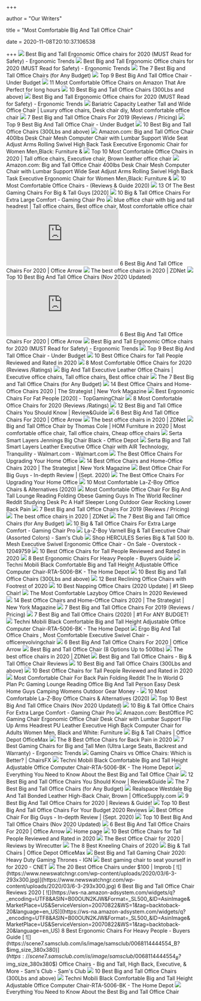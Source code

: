 +++
        
author = "Our Writers"
        
title = "Most Comfortable Big And Tall Office Chair"
        
date = 2020-11-08T20:10:37.106538
        
+++
[ ![](http://ergonomictrends.com/wp-content/uploads/2018/06/Reficcer-High-Back-Chair-review.jpg)](http://ergonomictrends.com/wp-content/uploads/2018/06/Reficcer-High-Back-Chair-review.jpg) Best Big and Tall Ergonomic Office chairs for 2020 (MUST Read for Safety) -  Ergonomic Trends
[ ![](http://ergonomictrends.com/wp-content/uploads/2018/06/best-big-and-tall-office-chairs.jpg)](http://ergonomictrends.com/wp-content/uploads/2018/06/best-big-and-tall-office-chairs.jpg) Best Big and Tall Ergonomic Office chairs for 2020 (MUST Read for Safety) -  Ergonomic Trends
[ ![](https://techguided.com/wp-content/uploads/2018/08/best-big-and-tall-office-chairs.jpg)](https://techguided.com/wp-content/uploads/2018/08/best-big-and-tall-office-chairs.jpg) The 7 Best Big and Tall Office Chairs (for Any Budget)
[ ![](https://officechairjudge.com/wp-content/uploads/2019/06/YAMASORO-Ergonomic-Executive-Office-Chair-Black.jpg?x61104)](https://officechairjudge.com/wp-content/uploads/2019/06/YAMASORO-Ergonomic-Executive-Office-Chair-Black.jpg?x61104) Top 9 Best Big And Tall Office Chair - Under Budget
[ ![](https://officechairjudge.com/wp-content/uploads/2019/01/men-recline-in-office-chair.jpg?x61104)](https://officechairjudge.com/wp-content/uploads/2019/01/men-recline-in-office-chair.jpg?x61104) 11 Most Comfortable Office Chairs on Amazon That Are Perfect for long hours
[ ![](https://ws-na.amazon-adsystem.com/widgets/q?_encoding=UTF8&ASIN=B07PXRNBCD&Format=_SL250_&ID=AsinImage&MarketPlace=US&ServiceVersion=20070822&WS=1&tag=fadingred-20&language=en_US)](https://ws-na.amazon-adsystem.com/widgets/q?_encoding=UTF8&ASIN=B07PXRNBCD&Format=_SL250_&ID=AsinImage&MarketPlace=US&ServiceVersion=20070822&WS=1&tag=fadingred-20&language=en_US) 10 Best Big and Tall Office Chairs (300Lbs and above)
[ ![](http://ergonomictrends.com/wp-content/uploads/2018/06/YAMASORO-Ergonomic-High-Back-Chair-review.jpg)](http://ergonomictrends.com/wp-content/uploads/2018/06/YAMASORO-Ergonomic-High-Back-Chair-review.jpg) Best Big and Tall Ergonomic Office chairs for 2020 (MUST Read for Safety) -  Ergonomic Trends
[ ![](https://i.pinimg.com/originals/ae/da/42/aeda4254a7a94caaa43d2eb2738b1771.jpg)](https://i.pinimg.com/originals/ae/da/42/aeda4254a7a94caaa43d2eb2738b1771.jpg) Bariatric Capacity Leather Tall and Wide Office Chair | Luxury office chairs,  Desk chair diy, Most comfortable office chair
[ ![](https://www.btod.com/blog/wp-content/uploads/2019/03/big-tall-chairs-1-best-bariatric.jpg)](https://www.btod.com/blog/wp-content/uploads/2019/03/big-tall-chairs-1-best-bariatric.jpg) 7 Best Big and Tall Office Chairs For 2019 (Reviews / Pricing)
[ ![](https://officechairjudge.com/wp-content/uploads/2019/06/La-Z-Boy-Delano-Big-Tall-Executive-Bonded-Leather-Office-Chair.jpg?x61104)](https://officechairjudge.com/wp-content/uploads/2019/06/La-Z-Boy-Delano-Big-Tall-Executive-Bonded-Leather-Office-Chair.jpg?x61104) Top 9 Best Big And Tall Office Chair - Under Budget
[ ![](https://m.media-amazon.com/images/I/41JgcuDYplL.jpg)](https://m.media-amazon.com/images/I/41JgcuDYplL.jpg) 10 Best Big and Tall Office Chairs (300Lbs and above)
[ ![](https://m.media-amazon.com/images/I/81K6fQKgwFL._AC_UL400_.jpg)](https://m.media-amazon.com/images/I/81K6fQKgwFL._AC_UL400_.jpg) Amazon.com: Big and Tall Office Chair 400lbs Desk Chair Mesh Computer Chair  with Lumbar Support Wide Seat Adjust Arms Rolling Swivel High Back Task  Executive Ergonomic Chair for Women Men,Black: Furniture &
[ ![](https://i.pinimg.com/originals/bc/06/11/bc06116e682459af843919cfa1b8cdeb.jpg)](https://i.pinimg.com/originals/bc/06/11/bc06116e682459af843919cfa1b8cdeb.jpg) Top 10 Most Comfortable Office Chairs in 2020 | Tall office chairs, Executive  chair, Brown leather office chair
[ ![](https://images-na.ssl-images-amazon.com/images/I/6116gQcN5xL._AC_SX679_.jpg)](https://images-na.ssl-images-amazon.com/images/I/6116gQcN5xL._AC_SX679_.jpg) Amazon.com: Big and Tall Office Chair 400lbs Desk Chair Mesh Computer Chair  with Lumbar Support Wide Seat Adjust Arms Rolling Swivel High Back Task  Executive Ergonomic Chair for Women Men,Black: Furniture &
[ ![](https://www.officechairs.reviews/wp-content/uploads/2016/01/Most-Comfortable-Office-Chair-.jpg)](https://www.officechairs.reviews/wp-content/uploads/2016/01/Most-Comfortable-Office-Chair-.jpg) 10 Most Comfortable Office Chairs - (Reviews & Guide 2020)
[ ![](https://www.toolsofmen.com/wp-content/uploads/2020/04/Aeron-Task-Chair.jpg)](https://www.toolsofmen.com/wp-content/uploads/2020/04/Aeron-Task-Chair.jpg) 13 Of The Best Gaming Chairs For Big & Tall Guys [2020]
[ ![](https://www.gamingchairpro.com/wp-content/uploads/2017/11/lazyboy300.jpg)](https://www.gamingchairpro.com/wp-content/uploads/2017/11/lazyboy300.jpg) 10 Big & Tall Office Chairs For Extra Large Comfort - Gaming Chair Pro
[ ![](https://i.pinimg.com/originals/fa/0e/85/fa0e85bd646e2044337df4ee9d9c4f71.jpg)](https://i.pinimg.com/originals/fa/0e/85/fa0e85bd646e2044337df4ee9d9c4f71.jpg) blue office chair with big and tall headrest | Tall office chairs, Best office  chair, Most comfortable office chair
[ ![](https://officearrow.com/wp-content/plugins/aawp/public/image.php?url=aHR0cHM6Ly9tLm1lZGlhLWFtYXpvbi5jb20vaW1hZ2VzL0kvNDE5b3A2ZnpZS0wuanBn)](https://officearrow.com/wp-content/plugins/aawp/public/image.php?url=aHR0cHM6Ly9tLm1lZGlhLWFtYXpvbi5jb20vaW1hZ2VzL0kvNDE5b3A2ZnpZS0wuanBn) 6 Best Big And Tall Office Chairs For 2020 | Office Arrow
[ ![](https://zdnet4.cbsistatic.com/hub/i/2020/01/17/c0ad1bc6-1ebd-44b4-a35b-3f8aae0e3b21/office-chair-4.jpg)](https://zdnet4.cbsistatic.com/hub/i/2020/01/17/c0ad1bc6-1ebd-44b4-a35b-3f8aae0e3b21/office-chair-4.jpg) The best office chairs in 2020 | ZDNet
[ ![](https://bestchairsreviews.com/wp-content/uploads/2020/01/best_big_tall_office_Chairs-300x225.jpg)](https://bestchairsreviews.com/wp-content/uploads/2020/01/best_big_tall_office_Chairs-300x225.jpg) Top 10 Best Big And Tall Office Chairs (Nov 2020 Updated)
[ ![](https://officearrow.com/wp-content/plugins/aawp/public/image.php?url=aHR0cHM6Ly9tLm1lZGlhLWFtYXpvbi5jb20vaW1hZ2VzL0kvNDE0dDJEbG1jNUwuanBn)](https://officearrow.com/wp-content/plugins/aawp/public/image.php?url=aHR0cHM6Ly9tLm1lZGlhLWFtYXpvbi5jb20vaW1hZ2VzL0kvNDE0dDJEbG1jNUwuanBn) 6 Best Big And Tall Office Chairs For 2020 | Office Arrow
[ ![](http://ergonomictrends.com/wp-content/uploads/2020/05/anda-seat-kaiser-chair-review-amz.jpg)](http://ergonomictrends.com/wp-content/uploads/2020/05/anda-seat-kaiser-chair-review-amz.jpg) Best Big and Tall Ergonomic Office chairs for 2020 (MUST Read for Safety) -  Ergonomic Trends
[ ![](https://officechairjudge.com/wp-content/uploads/2017/09/KILLABEE-Big-and-Tall-400lb-Memory-Foam-Gaming-Chair.jpg?x61104)](https://officechairjudge.com/wp-content/uploads/2017/09/KILLABEE-Big-and-Tall-400lb-Memory-Foam-Gaming-Chair.jpg?x61104) Top 9 Best Big And Tall Office Chair - Under Budget
[ ![](https://www.theworkbuzz.com/wp-content/uploads/2020/02/best-office-chairs-for-tall-people.jpg)](https://www.theworkbuzz.com/wp-content/uploads/2020/02/best-office-chairs-for-tall-people.jpg) 10 Best Office Chairs for Tall People Reviewed and Rated in 2020
[ ![](https://www.btod.com/blog/wp-content/uploads/2019/04/most-comfortable-office-chairs-1-most-comfortable.jpg)](https://www.btod.com/blog/wp-content/uploads/2019/04/most-comfortable-office-chairs-1-most-comfortable.jpg) 8 Most Comfortable Office Chairs for 2020 (Reviews /Ratings)
[ ![](https://i.pinimg.com/originals/77/11/fe/7711fe60aec40653314345d3a1c8bbb9.jpg)](https://i.pinimg.com/originals/77/11/fe/7711fe60aec40653314345d3a1c8bbb9.jpg) Big And Tall Executive Leather Office Chairs | Executive office chairs, Tall  office chairs, Best office chair
[ ![](https://techguided.com/wp-content/uploads/2018/08/Serta-Executive.jpg)](https://techguided.com/wp-content/uploads/2018/08/Serta-Executive.jpg) The 7 Best Big and Tall Office Chairs (for Any Budget)
[ ![](https://pyxis.nymag.com/v1/imgs/742/d01/1fcb82626ad99af52e83ff3361fff50c73-sadie-big-and-tall-office-computer-chair.2x.rsquare.w600.jpg)](https://pyxis.nymag.com/v1/imgs/742/d01/1fcb82626ad99af52e83ff3361fff50c73-sadie-big-and-tall-office-computer-chair.2x.rsquare.w600.jpg) 14 Best Office Chairs and Home-Office Chairs 2020 | The Strategist | New  York Magazine
[ ![](https://topgamingchair.com/wp-content/uploads/2019/02/x_seating_office-desk-chairs_leap-plus-chair_reference.png)](https://topgamingchair.com/wp-content/uploads/2019/02/x_seating_office-desk-chairs_leap-plus-chair_reference.png) Best Ergonomic Chairs For Fat People [2020] - TopGamingChair
[ ![](https://www.btod.com/blog/wp-content/uploads/2019/04/most-comfortable-office-chairs-2020-blog-header.jpg)](https://www.btod.com/blog/wp-content/uploads/2019/04/most-comfortable-office-chairs-2020-blog-header.jpg) 8 Most Comfortable Office Chairs for 2020 (Reviews /Ratings)
[ ![](https://bestratedofficechair.com/wp-content/uploads/2019/06/BestMassage-Ergonomic-PU-High-Back-Big-And-Tall-Office-Chair-500lbs.jpg)](https://bestratedofficechair.com/wp-content/uploads/2019/06/BestMassage-Ergonomic-PU-High-Back-Big-And-Tall-Office-Chair-500lbs.jpg) 12 Best Big and Tall Office Chairs You Should Know | Review&Guide
[ ![](https://cdn.shortpixel.ai/spai/w_948+q_lossy+ret_img+to_webp/https://officearrow.com/wp-content/uploads/2020/01/Serta-Executive-Chair.jpg)](https://cdn.shortpixel.ai/spai/w_948+q_lossy+ret_img+to_webp/https://officearrow.com/wp-content/uploads/2020/01/Serta-Executive-Chair.jpg) 6 Best Big And Tall Office Chairs For 2020 | Office Arrow
[ ![](https://zdnet1.cbsistatic.com/hub/i/r/2020/01/17/8231e246-714d-44bf-8b5e-bebdd66c1d83/resize/1200xauto/75391abd8006a9010e69cc01a7ec043d/office-chair-6.jpg)](https://zdnet1.cbsistatic.com/hub/i/r/2020/01/17/8231e246-714d-44bf-8b5e-bebdd66c1d83/resize/1200xauto/75391abd8006a9010e69cc01a7ec043d/office-chair-6.jpg) The best office chairs in 2020 | ZDNet
[ ![](https://i.pinimg.com/originals/04/e6/2c/04e62c688e462fe8c6a50b7751b45943.png)](https://i.pinimg.com/originals/04/e6/2c/04e62c688e462fe8c6a50b7751b45943.png) Big and Tall Office Chair by Thomas Cole | HOM Furniture in 2020 | Most  comfortable office chair, Tall office chairs, Cheap office chairs
[ ![](https://media.officedepot.com/image/upload/b_rgb:FFFFFF,c_pad,dpr_1.0,f_auto,h_666,q_auto,w_500/c_pad,h_666,w_500/v1/products/304574/304574_o01_serta_smart_layers_jennings_bonded_leather_high_back_big_and_tall_chair_102219?pgw=1)](https://media.officedepot.com/image/upload/b_rgb:FFFFFF,c_pad,dpr_1.0,f_auto,h_666,q_auto,w_500/c_pad,h_666,w_500/v1/products/304574/304574_o01_serta_smart_layers_jennings_bonded_leather_high_back_big_and_tall_chair_102219?pgw=1) Serta Smart Layers Jennings Big Chair Black - Office Depot
[ ![](https://i5.walmartimages.com/asr/83949270-27bf-472a-86c9-9c01bda6b610_1.d23773072fa6f9be219955a47926d1c8.jpeg)](https://i5.walmartimages.com/asr/83949270-27bf-472a-86c9-9c01bda6b610_1.d23773072fa6f9be219955a47926d1c8.jpeg) Serta Big and Tall Smart Layers Leather Executive Office Chair with AIR  Technology, Tranquility - Walmart.com - Walmart.com
[ ![](https://specials-images.forbesimg.com/imageserve/5f203f62953761c471e7740d/960x0.jpg?fit=scale)](https://specials-images.forbesimg.com/imageserve/5f203f62953761c471e7740d/960x0.jpg?fit=scale) The Best Office Chairs For Upgrading Your Home Office
[ ![](https://pyxis.nymag.com/v1/imgs/fdc/3a6/86a7075e3525ef1c07994401e3cd530a78-amazon-basics-exec-chair.rsquare.w600.jpg)](https://pyxis.nymag.com/v1/imgs/fdc/3a6/86a7075e3525ef1c07994401e3cd530a78-amazon-basics-exec-chair.rsquare.w600.jpg) 14 Best Office Chairs and Home-Office Chairs 2020 | The Strategist | New  York Magazine
[ ![](https://pickadvisor.org/wp-content/uploads/2019/12/REFICCER-600x600.jpg)](https://pickadvisor.org/wp-content/uploads/2019/12/REFICCER-600x600.jpg) Best Office Chair For Big Guys - In-depth Review | (Sept. 2020)
[ ![](https://specials-images.forbesimg.com/imageserve/5eea485bdb3b680006a1e736/960x0.jpg?cropX1=0&cropX2=800&cropY1=233&cropY2=766)](https://specials-images.forbesimg.com/imageserve/5eea485bdb3b680006a1e736/960x0.jpg?cropX1=0&cropX2=800&cropY1=233&cropY2=766) The Best Office Chairs For Upgrading Your Home Office
[ ![](https://officechairpicks.com/wp-content/uploads/2019/01/Best-La-Z-Boy-Office-Chairs-e1596041632889.jpg)](https://officechairpicks.com/wp-content/uploads/2019/01/Best-La-Z-Boy-Office-Chairs-e1596041632889.jpg) 10 Most Comfortable La-Z-Boy Office Chairs & Alternatives (2020)
[ ![](https://www.expocafeperu.com/w/2020/04/most-comfortable-office-chair-for-big-and-tall-lounge-reading-folding-obese-gaming-guys-in-the-world-recliner-reddit-studying-desk-pc-a-half-sleeper-long.jpg)](https://www.expocafeperu.com/w/2020/04/most-comfortable-office-chair-for-big-and-tall-lounge-reading-folding-obese-gaming-guys-in-the-world-recliner-reddit-studying-desk-pc-a-half-sleeper-long.jpg) Most Comfortable Office Chair For Big And Tall Lounge Reading Folding Obese  Gaming Guys In The World Recliner Reddit Studying Desk Pc A Half Sleeper  Long Outdoor Gear Rocking Lower Back Pain
[ ![](https://www.btod.com/blog/wp-content/uploads/2019/03/best-big-tall-office-chairs-2020-blog-header.jpg)](https://www.btod.com/blog/wp-content/uploads/2019/03/best-big-tall-office-chairs-2020-blog-header.jpg) 7 Best Big and Tall Office Chairs For 2019 (Reviews / Pricing)
[ ![](https://zdnet3.cbsistatic.com/hub/i/r/2020/01/17/531d930a-0a8b-46eb-a487-a58afd0860ca/resize/1200xauto/7b443568c82118a804d9b9af5fc31127/office-chair-1.jpg)](https://zdnet3.cbsistatic.com/hub/i/r/2020/01/17/531d930a-0a8b-46eb-a487-a58afd0860ca/resize/1200xauto/7b443568c82118a804d9b9af5fc31127/office-chair-1.jpg) The best office chairs in 2020 | ZDNet
[ ![](https://techguided.com/wp-content/uploads/2018/08/Space-Seating-AirGrid.jpg)](https://techguided.com/wp-content/uploads/2018/08/Space-Seating-AirGrid.jpg) The 7 Best Big and Tall Office Chairs (for Any Budget)
[ ![](https://www.gamingchairpro.com/wp-content/uploads/2018/01/bigntallpic-1-compressor-1.jpg)](https://www.gamingchairpro.com/wp-content/uploads/2018/01/bigntallpic-1-compressor-1.jpg) 10 Big & Tall Office Chairs For Extra Large Comfort - Gaming Chair Pro
[ ![](https://scene7.samsclub.com/is/image/samsclub/0065629250910_B?wid=280&hei=280)](https://scene7.samsclub.com/is/image/samsclub/0065629250910_B?wid=280&hei=280) La-Z-Boy Varnell Big & Tall Executive Chair (Assorted Colors) - Sam's Club
[ ![](https://ak1.ostkcdn.com/images/products/is/images/direct/7e764c9fefdc8b6c4568e1e349baf3e90274ad8f/Big-%26-Tall-500-lb.-Rated-Black-Mesh-Fabric-Ergonomic-Chair-w--Adjustable-Lumbar.jpg?impolicy=medium)](https://ak1.ostkcdn.com/images/products/is/images/direct/7e764c9fefdc8b6c4568e1e349baf3e90274ad8f/Big-%26-Tall-500-lb.-Rated-Black-Mesh-Fabric-Ergonomic-Chair-w--Adjustable-Lumbar.jpg?impolicy=medium) Shop HERCULES Series Big & Tall 500 lb. Mesh Executive Swivel Ergonomic Office  Chair - On Sale - Overstock - 12049759
[ ![](https://www.theworkbuzz.com/wp-content/uploads/2020/02/la-z-boy-delano-tall-executive-office-chairs.jpg)](https://www.theworkbuzz.com/wp-content/uploads/2020/02/la-z-boy-delano-tall-executive-office-chairs.jpg) 10 Best Office Chairs for Tall People Reviewed and Rated in 2020
[ ![](https://ws-na.amazon-adsystem.com/widgets/q?_encoding=UTF8&ASIN=B0116W5BG8&Format=_SL500_&ID=AsinImage&MarketPlace=US&ServiceVersion=20070822&WS=1&tag=backtoback-20&language=en_US)](https://ws-na.amazon-adsystem.com/widgets/q?_encoding=UTF8&ASIN=B0116W5BG8&Format=_SL500_&ID=AsinImage&MarketPlace=US&ServiceVersion=20070822&WS=1&tag=backtoback-20&language=en_US) 8 Best Ergonomic Chairs For Heavy People - Buyers Guide
[ ![](https://images.homedepot-static.com/productImages/5fa541cd-bed7-4582-8630-4b5e689b3d32/svn/black-techni-mobili-office-chairs-rta-5006-bk-64_1000.jpg)](https://images.homedepot-static.com/productImages/5fa541cd-bed7-4582-8630-4b5e689b3d32/svn/black-techni-mobili-office-chairs-rta-5006-bk-64_1000.jpg) Techni Mobili Black Comfortable Big and Tall Height Adjustable Office  Computer Chair-RTA-5006-BK - The Home Depot
[ ![](https://ws-na.amazon-adsystem.com/widgets/q?_encoding=UTF8&ASIN=B07P8DMF9V&Format=_SL250_&ID=AsinImage&MarketPlace=US&ServiceVersion=20070822&WS=1&tag=fadingred-20&language=en_US)](https://ws-na.amazon-adsystem.com/widgets/q?_encoding=UTF8&ASIN=B07P8DMF9V&Format=_SL250_&ID=AsinImage&MarketPlace=US&ServiceVersion=20070822&WS=1&tag=fadingred-20&language=en_US) 10 Best Big and Tall Office Chairs (300Lbs and above)
[ ![](https://aguidepro.com/wp-content/uploads/2019/05/Merax-Portland-Technical-Leather-Big-Tall-Executive-Recliner-640x640.jpg)](https://aguidepro.com/wp-content/uploads/2019/05/Merax-Portland-Technical-Leather-Big-Tall-Executive-Recliner-640x640.jpg) 12 Best Reclining Office Chairs with Footrest of 2020
[ ![](https://www.geekyoffices.com/wp-content/uploads/2020/01/HomCom-is-a-chair.jpg)](https://www.geekyoffices.com/wp-content/uploads/2020/01/HomCom-is-a-chair.jpg) 10 Best Napping Office Chairs (2020 Update) | #1 Sleep Chair!
[ ![](https://perfectlyreviewed.com/wp-content/uploads/2020/06/La-Z-Boy-Edmonton-Big-and-Tall-Executive-Office-Chair-604x1024.jpg)](https://perfectlyreviewed.com/wp-content/uploads/2020/06/La-Z-Boy-Edmonton-Big-and-Tall-Executive-Office-Chair-604x1024.jpg) The Most Comfortable Lazyboy Office Chairs In 2020 Reviewed
[ ![](https://pyxis.nymag.com/v1/imgs/154/4b0/5c27022840e2dbf6dfd9249b0e5470c626-essentials-high-back-executive-chair.2x.rsquare.w600.jpg)](https://pyxis.nymag.com/v1/imgs/154/4b0/5c27022840e2dbf6dfd9249b0e5470c626-essentials-high-back-executive-chair.2x.rsquare.w600.jpg) 14 Best Office Chairs and Home-Office Chairs 2020 | The Strategist | New  York Magazine
[ ![](https://www.btod.com/blog/wp-content/uploads/2019/03/big-tall-chairs-7-best-fabric.jpg)](https://www.btod.com/blog/wp-content/uploads/2019/03/big-tall-chairs-7-best-fabric.jpg) 7 Best Big and Tall Office Chairs For 2019 (Reviews / Pricing)
[ ![](https://www.wellnessgrit.com/wp-content/uploads/2019/05/Serta-664x1024.jpg)](https://www.wellnessgrit.com/wp-content/uploads/2019/05/Serta-664x1024.jpg) 7 Best Big and Tall Office Chairs (2020) | #1 For ANY BUDGET!
[ ![](https://images.homedepot-static.com/productImages/c43c4c56-9406-462b-b234-d4c6ace6572f/svn/black-techni-mobili-ergonomic-chairs-rta-5006-bk-1f_600.jpg)](https://images.homedepot-static.com/productImages/c43c4c56-9406-462b-b234-d4c6ace6572f/svn/black-techni-mobili-ergonomic-chairs-rta-5006-bk-1f_600.jpg) Techni Mobili Black Comfortable Big and Tall Height Adjustable Office  Computer Chair-RTA-5006-BK - The Home Depot
[ ![](http://img.everychina.com/nimg/28/ff/73bff6d8c13e953e37c19e552acb-250x250-1/ergo_big_and_tall_office_chairs_most_comfortable_executive_swivel_chair.jpg)](http://img.everychina.com/nimg/28/ff/73bff6d8c13e953e37c19e552acb-250x250-1/ergo_big_and_tall_office_chairs_most_comfortable_executive_swivel_chair.jpg) Ergo Big And Tall Office Chairs , Most Comfortable Executive Swivel Chair -  officerevolvingchair
[ ![](https://cdn.shortpixel.ai/spai/w_948+q_lossy+ret_img+to_webp/https://officearrow.com/wp-content/uploads/2020/01/Herman-Miller-Aeron.jpg)](https://cdn.shortpixel.ai/spai/w_948+q_lossy+ret_img+to_webp/https://officearrow.com/wp-content/uploads/2020/01/Herman-Miller-Aeron.jpg) 6 Best Big And Tall Office Chairs For 2020 | Office Arrow
[ ![](https://ws-na.amazon-adsystem.com/widgets/q?_encoding=UTF8&ASIN=B07VFZG8KB&Format=_SL250_&ID=AsinImage&MarketPlace=US&ServiceVersion=20070822&WS=1&tag=mec-big-and-tall-20&language=en_US)](https://ws-na.amazon-adsystem.com/widgets/q?_encoding=UTF8&ASIN=B07VFZG8KB&Format=_SL250_&ID=AsinImage&MarketPlace=US&ServiceVersion=20070822&WS=1&tag=mec-big-and-tall-20&language=en_US) Best Big and Tall Office Chair (8 Options Up to 500lbs)
[ ![](https://zdnet3.cbsistatic.com/hub/i/2020/01/17/97604558-3c0e-41f2-b7eb-8ee71528cc97/office-chair-7.jpg)](https://zdnet3.cbsistatic.com/hub/i/2020/01/17/97604558-3c0e-41f2-b7eb-8ee71528cc97/office-chair-7.jpg) The best office chairs in 2020 | ZDNet
[ ![](https://i1.wp.com/www.ebestofficechair.com/wp-content/uploads/2016/03/HERCULES-Series-big-and-tall-office-chairs-192x300.jpg?resize=192%2C300)](https://i1.wp.com/www.ebestofficechair.com/wp-content/uploads/2016/03/HERCULES-Series-big-and-tall-office-chairs-192x300.jpg?resize=192%2C300) Best Big and Tall Office Chairs - Big & Tall Office Chair Reviews
[ ![](https://ws-na.amazon-adsystem.com/widgets/q?_encoding=UTF8&ASIN=B0797HZ8W1&Format=_SL250_&ID=AsinImage&MarketPlace=US&ServiceVersion=20070822&WS=1&tag=fadingred-20&language=en_US)](https://ws-na.amazon-adsystem.com/widgets/q?_encoding=UTF8&ASIN=B0797HZ8W1&Format=_SL250_&ID=AsinImage&MarketPlace=US&ServiceVersion=20070822&WS=1&tag=fadingred-20&language=en_US) 10 Best Big and Tall Office Chairs (300Lbs and above)
[ ![](https://www.theworkbuzz.com/wp-content/uploads/2020/02/hon-wave-tall-mesh-office-chairs.jpg)](https://www.theworkbuzz.com/wp-content/uploads/2020/02/hon-wave-tall-mesh-office-chairs.jpg) 10 Best Office Chairs for Tall People Reviewed and Rated in 2020
[ ![](https://www.expocafeperu.com/w/2020/04/most-comfortable-chair-for-back-pain-folding-reddit-the-in-world-g-plan-pc-gaming-lounge-reading-office-big-and-tall-person-easy-desk-home-guys-camping-womens.png)](https://www.expocafeperu.com/w/2020/04/most-comfortable-chair-for-back-pain-folding-reddit-the-in-world-g-plan-pc-gaming-lounge-reading-office-big-and-tall-person-easy-desk-home-guys-camping-womens.png) Most Comfortable Chair For Back Pain Folding Reddit The In World G Plan Pc  Gaming Lounge Reading Office Big And Tall Person Easy Desk Home Guys  Camping Womens Outdoor Gear Money -
[ ![](https://images-na.ssl-images-amazon.com/images/I/81S2mvIMDjL._AC_SL1500_.jpg)](https://images-na.ssl-images-amazon.com/images/I/81S2mvIMDjL._AC_SL1500_.jpg) 10 Most Comfortable La-Z-Boy Office Chairs & Alternatives (2020)
[ ![](https://bestchairsreviews.com/wp-content/uploads/2020/01/AMAZONBASICS_Big_Tall_Office_Chair.jpg)](https://bestchairsreviews.com/wp-content/uploads/2020/01/AMAZONBASICS_Big_Tall_Office_Chair.jpg) Top 10 Best Big And Tall Office Chairs (Nov 2020 Updated)
[ ![](https://www.gamingchairpro.com/wp-content/uploads/2017/11/boss300.jpg)](https://www.gamingchairpro.com/wp-content/uploads/2017/11/boss300.jpg) 10 Big & Tall Office Chairs For Extra Large Comfort - Gaming Chair Pro
[ ![](https://images-na.ssl-images-amazon.com/images/I/51V5budxXHL._AC_SX522_.jpg)](https://images-na.ssl-images-amazon.com/images/I/51V5budxXHL._AC_SX522_.jpg) Amazon.com: BestOffice PC Gaming Chair Ergonomic Office Chair Desk Chair  with Lumbar Support Flip Up Arms Headrest PU Leather Executive High Back  Computer Chair for Adults Women Men, Black and White: Furniture
[ ![](https://media.officedepot.com/images/t_search,f_auto/products/836787/Serta-Smart-Layers-Hensley-Big-And)](https://media.officedepot.com/images/t_search,f_auto/products/836787/Serta-Smart-Layers-Hensley-Big-And) Big & Tall Chairs | Office Depot OfficeMax
[ ![](https://www.thebalancesmb.com/thmb/Zw1WN-ImczlJObHT2WFj_h8QbVw=/640x480/smart/filters:no_upscale()/717tpSVhAvL._SL1001_-5b5f3e8a46e0fb0050e83f91.jpg)](https://www.thebalancesmb.com/thmb/Zw1WN-ImczlJObHT2WFj_h8QbVw=/640x480/smart/filters:no_upscale()/717tpSVhAvL._SL1001_-5b5f3e8a46e0fb0050e83f91.jpg) The 8 Best Office Chairs for Back Pain in 2020
[ ![](http://ergonomictrends.com/wp-content/uploads/2019/02/best-gaming-chairs-big-tall-men.jpg)](http://ergonomictrends.com/wp-content/uploads/2019/02/best-gaming-chairs-big-tall-men.jpg) 7 Best Gaming Chairs for Big and Tall Men (Ultra Large Seats, Backrest and  Warranty) - Ergonomic Trends
[ ![](https://chairsfx.com/wp-content/uploads/2020/07/gaming-vs-office-compare.jpg)](https://chairsfx.com/wp-content/uploads/2020/07/gaming-vs-office-compare.jpg) Gaming Chairs vs Office Chairs: Which is Better? | ChairsFX
[ ![](https://images.homedepot-static.com/productImages/5ff1404c-7d2a-4c91-8693-8edb21e38722/svn/black-techni-mobili-ergonomic-chairs-rta-5006-bk-e1_600.jpg)](https://images.homedepot-static.com/productImages/5ff1404c-7d2a-4c91-8693-8edb21e38722/svn/black-techni-mobili-ergonomic-chairs-rta-5006-bk-e1_600.jpg) Techni Mobili Black Comfortable Big and Tall Height Adjustable Office  Computer Chair-RTA-5006-BK - The Home Depot
[ ![](https://images-na.ssl-images-amazon.com/images/I/61MDo%2BsRhqL._AC_SX522_.jpg)](https://images-na.ssl-images-amazon.com/images/I/61MDo%2BsRhqL._AC_SX522_.jpg) Everything You Need to Know About the Best Big and Tall Office Chair
[ ![](https://bestratedofficechair.com/wp-content/uploads/2019/06/Best-Selling-AmazonBasics-Office-Desk-Chairs-with-High-Back-1.jpg)](https://bestratedofficechair.com/wp-content/uploads/2019/06/Best-Selling-AmazonBasics-Office-Desk-Chairs-with-High-Back-1.jpg) 12 Best Big and Tall Office Chairs You Should Know | Review&Guide
[ ![](https://techguided.com/wp-content/uploads/2018/08/Steelcase-Leap-Plus.jpg)](https://techguided.com/wp-content/uploads/2018/08/Steelcase-Leap-Plus.jpg) The 7 Best Big and Tall Office Chairs (for Any Budget)
[ ![](https://de2wfhoo6xqi5.cloudfront.net/size/600/114/712/e78ee31f1d6247b7ad6ddf20f875c0a6f2.jpg)](https://de2wfhoo6xqi5.cloudfront.net/size/600/114/712/e78ee31f1d6247b7ad6ddf20f875c0a6f2.jpg) Realspace Westdale Big And Tall Bonded Leather High-Back Chair, Brown |  OfficeSupply.com
[ ![](https://www.leaphomeward.com/wp-content/uploads/2019/11/LA-Z-Boy-Delano.jpg)](https://www.leaphomeward.com/wp-content/uploads/2019/11/LA-Z-Boy-Delano.jpg) 9 Best Big And Tall Office Chairs for 2020 | Reviews & Guide!
[ ![](https://images-na.ssl-images-amazon.com/images/I/917dURrmIyL._SL500_.jpg)](https://images-na.ssl-images-amazon.com/images/I/917dURrmIyL._SL500_.jpg) Top 10 Best Big And Tall Office Chairs For Your Budget 2020 Reviews
[ ![](https://i.ytimg.com/vi/0hqdgIwSDSs/maxresdefault.jpg)](https://i.ytimg.com/vi/0hqdgIwSDSs/maxresdefault.jpg) Best Office Chair For Big Guys - In-depth Review | (Sept. 2020)
[ ![](https://bestchairsreviews.com/wp-content/uploads/2020/01/LaZBoy_Delano_Executive_Chair.jpg)](https://bestchairsreviews.com/wp-content/uploads/2020/01/LaZBoy_Delano_Executive_Chair.jpg) Top 10 Best Big And Tall Office Chairs (Nov 2020 Updated)
[ ![](https://officearrow.com/wp-content/uploads/2020/05/best-big-and-tall-office-chairs.jpg)](https://officearrow.com/wp-content/uploads/2020/05/best-big-and-tall-office-chairs.jpg) 6 Best Big And Tall Office Chairs For 2020 | Office Arrow
[ ![](https://www.trueinnovations.com/media/wysiwyg/featured.jpg)](https://www.trueinnovations.com/media/wysiwyg/featured.jpg) Home page
[ ![](https://www.theworkbuzz.com/wp-content/uploads/2020/02/berlman-ergonomic-high-back-mesh-office-chairs.jpg)](https://www.theworkbuzz.com/wp-content/uploads/2020/02/berlman-ergonomic-high-back-mesh-office-chairs.jpg) 10 Best Office Chairs for Tall People Reviewed and Rated in 2020
[ ![](https://d1b5h9psu9yexj.cloudfront.net/5706/Steelcase-Gesture_20190620-161843_full.jpg)](https://d1b5h9psu9yexj.cloudfront.net/5706/Steelcase-Gesture_20190620-161843_full.jpg) The Best Office Chair for 2020 | Reviews by Wirecutter
[ ![](https://www.thebalancesmb.com/thmb/Gogott9Cn5dsgAGFcnuYq47g-DU=/1050x591/smart/filters:no_upscale()/61S2q6Ls8ML._AC_SL1200_-c1224d5ac15048c8b9b89c060cd1ddba.jpg)](https://www.thebalancesmb.com/thmb/Gogott9Cn5dsgAGFcnuYq47g-DU=/1050x591/smart/filters:no_upscale()/61S2q6Ls8ML._AC_SL1200_-c1224d5ac15048c8b9b89c060cd1ddba.jpg) The 8 Best Kneeling Chairs of 2020
[ ![](https://media.officedepot.com/images/t_search,f_auto/products/330812/Serta-iComfort-i5000-Big-And-Tall)](https://media.officedepot.com/images/t_search,f_auto/products/330812/Serta-iComfort-i5000-Big-And-Tall) Big & Tall Chairs | Office Depot OfficeMax
[ ![](https://assets1.ignimgs.com/2018/07/17/chairs-1280-1531848348506.jpg)](https://assets1.ignimgs.com/2018/07/17/chairs-1280-1531848348506.jpg) Best Big and Tall Gaming Chair 2020: Heavy Duty Gaming Thrones - IGN
[ ![](https://cnet3.cbsistatic.com/img/zw03u2MUlJQoFIiYtZTKPSkZRKk=/940x0/2019/07/19/4b85daa4-6319-4cd0-91ad-b32e59e05879/49-gaming-chairs.jpg)](https://cnet3.cbsistatic.com/img/zw03u2MUlJQoFIiYtZTKPSkZRKk=/940x0/2019/07/19/4b85daa4-6319-4cd0-91ad-b32e59e05879/49-gaming-chairs.jpg) Best gaming chair to seat yourself in for 2020 - CNET
[ ![](https://cdn.improb.com/wp-content/uploads/2019/07/Homall-High-Back-Gaming-Office-Chair.jpg)](https://cdn.improb.com/wp-content/uploads/2019/07/Homall-High-Back-Gaming-Office-Chair.jpg) The 20 Best Office Chairs under $100 | Improb
[ ![](https://www.newswatchngr.com/wp-content/uploads/2020/03/6-3-293x300.jpg)](https://www.newswatchngr.com/wp-content/uploads/2020/03/6-3-293x300.jpg) 6 Best Big and Tall Office Chair Reviews 2020
[ ![](https://ws-na.amazon-adsystem.com/widgets/q?_encoding=UTF8&ASIN=B00OUN2KJW&Format=_SL500_&ID=AsinImage&MarketPlace=US&ServiceVersion=20070822&WS=1&tag=backtoback-20&language=en_US)](https://ws-na.amazon-adsystem.com/widgets/q?_encoding=UTF8&ASIN=B00OUN2KJW&Format=_SL500_&ID=AsinImage&MarketPlace=US&ServiceVersion=20070822&WS=1&tag=backtoback-20&language=en_US) 8 Best Ergonomic Chairs For Heavy People - Buyers Guide
[ ![](https://scene7.samsclub.com/is/image/samsclub/0068114444554_B?$img_size_380x380$)](https://scene7.samsclub.com/is/image/samsclub/0068114444554_B?$img_size_380x380$) Office Chairs - Big and Tall, High Back, Executive, & More - Sam's Club -  Sam's Club
[ ![](https://m.media-amazon.com/images/I/419+RUSfCJL.jpg)](https://m.media-amazon.com/images/I/419+RUSfCJL.jpg) 10 Best Big and Tall Office Chairs (300Lbs and above)
[ ![](https://images.homedepot-static.com/productImages/5f0d1c28-55e7-48de-854e-79d54e47bc7a/svn/black-techni-mobili-ergonomic-chairs-rta-5006-bk-31_600.jpg)](https://images.homedepot-static.com/productImages/5f0d1c28-55e7-48de-854e-79d54e47bc7a/svn/black-techni-mobili-ergonomic-chairs-rta-5006-bk-31_600.jpg) Techni Mobili Black Comfortable Big and Tall Height Adjustable Office  Computer Chair-RTA-5006-BK - The Home Depot
[ ![](https://images-na.ssl-images-amazon.com/images/I/611m6DqSD0L._AC_SX522_.jpg)](https://images-na.ssl-images-amazon.com/images/I/611m6DqSD0L._AC_SX522_.jpg) Everything You Need to Know About the Best Big and Tall Office Chair
